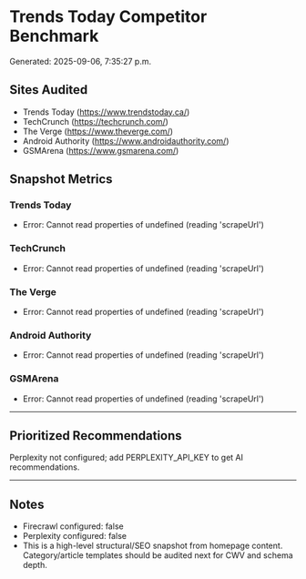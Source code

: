 # Trends Today Competitor Benchmark

Generated: 2025-09-06, 7:35:27 p.m.

## Sites Audited
- Trends Today (https://www.trendstoday.ca/)
- TechCrunch (https://techcrunch.com/)
- The Verge (https://www.theverge.com/)
- Android Authority (https://www.androidauthority.com/)
- GSMArena (https://www.gsmarena.com/)

## Snapshot Metrics

### Trends Today
- Error: Cannot read properties of undefined (reading 'scrapeUrl')

### TechCrunch
- Error: Cannot read properties of undefined (reading 'scrapeUrl')

### The Verge
- Error: Cannot read properties of undefined (reading 'scrapeUrl')

### Android Authority
- Error: Cannot read properties of undefined (reading 'scrapeUrl')

### GSMArena
- Error: Cannot read properties of undefined (reading 'scrapeUrl')

---

## Prioritized Recommendations

Perplexity not configured; add PERPLEXITY_API_KEY to get AI recommendations.

---

## Notes
- Firecrawl configured: false
- Perplexity configured: false
- This is a high-level structural/SEO snapshot from homepage content. Category/article templates should be audited next for CWV and schema depth.
